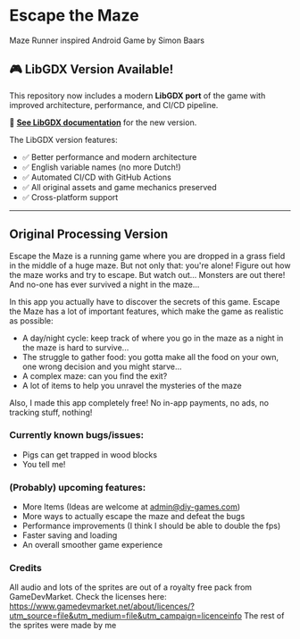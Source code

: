 # Escape the Maze
Maze Runner inspired Android Game by Simon Baars

## 🎮 LibGDX Version Available!
This repository now includes a modern **LibGDX port** of the game with improved architecture, performance, and CI/CD pipeline. 

📖 **[See LibGDX documentation](LIBGDX_README.md)** for the new version.

The LibGDX version features:
- ✅ Better performance and modern architecture
- ✅ English variable names (no more Dutch!)
- ✅ Automated CI/CD with GitHub Actions
- ✅ All original assets and game mechanics preserved
- ✅ Cross-platform support

---

## Original Processing Version

Escape the Maze is a running game where you are dropped in a grass field in the middle of a huge maze. But not only that: you're alone! Figure out how the maze works and try to escape. But watch out... Monsters are out there! And no-one has ever survived a night in the maze...

In this app you actually have to discover the secrets of this game. Escape the Maze has a lot of important features, which make the game as realistic as possible:
- A day/night cycle: keep track of where you go in the maze as a night in the maze is hard to survive...
- The struggle to gather food: you gotta make all the food on your own, one wrong decision and you might starve...
- A complex maze: can you find the exit?
- A lot of items to help you unravel the mysteries of the maze

Also, I made this app completely free! No in-app payments, no ads, no tracking stuff, nothing!

### Currently known bugs/issues:
- Pigs can get trapped in wood blocks
- You tell me!

### (Probably) upcoming features:
- More Items (Ideas are welcome at admin@diy-games.com)
- More ways to actually escape the maze and defeat the bugs
- Performance improvements (I think I should be able to double the fps)
- Faster saving and loading
- An overall smoother game experience

### Credits
All audio and lots of the sprites are out of a royalty free pack from GameDevMarket. Check the licenses here:
https://www.gamedevmarket.net/about/licences/?utm_source=file&utm_medium=file&utm_campaign=licenceinfo
The rest of the sprites were made by me
